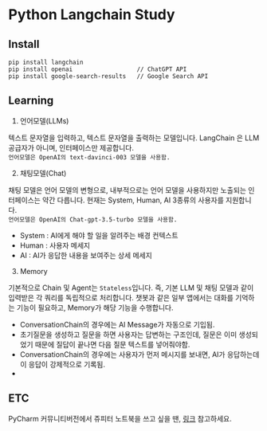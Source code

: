 # Python Langchain Study

## Install

```commandline
pip install langchain
pip install openai                  // ChatGPT API
pip install google-search-results   // Google Search API
```

## Learning

1. 언어모델(LLMs)

텍스트 문자열을 입력하고, 텍스트 문자열을 출력하는 모델입니다.
LangChain 은 LLM 공급자가 아니며, 인터페이스만 제공합니다.  
`언어모델은 OpenAI의 text-davinci-003 모델을 사용함.`

2. 채팅모델(Chat)

채팅 모델은 언어 모델의 변형으로, 내부적으로는 언어 모델을 사용하지만 노출되는 인터페이스는 약간 다릅니다.
현재는 System, Human, AI 3종류의 사용자를 지원합니다.  
`언어모델은 OpenAI의 Chat-gpt-3.5-turbo 모델을 사용함.`

- System : AI에게 해야 할 일을 알려주는 배경 컨텍스트
- Human : 사용자 메세지
- AI : AI가 응답한 내용을 보여주는 상세 메세지

3. Memory

기본적으로 Chain 및 Agent는 `Stateless`입니다.
즉, 기본 LLM 및 채팅 모델과 같이 입력받은 각 쿼리를 독립적으로 처리합니다.
챗봇과 같은 일부 앱에서는 대화를 기억하는 기능이 필요하고, Memory가 해당 기능을 수행합니다.

- ConversationChain의 경우에는 AI Message가 자동으로 기입됨.
- 초기질문을 생성하고 질문을 하면 사용자는 답변하는 구조인데,
질문은 이미 생성되었기 때문에 질답이 끝나면 다음 질문 텍스트를 넣어줘야함.
- ConversationChain의 경우에는 사용자가 먼저 메시지를 보내면, AI가 응답하는데 이 응답이 강제적으로 기록됨.
- 




## ETC

PyCharm 커뮤니티버전에서 쥬피터 노트북을 쓰고 싶을 땐,
[링크](https://tariat.tistory.com/169) 참고하세요.
